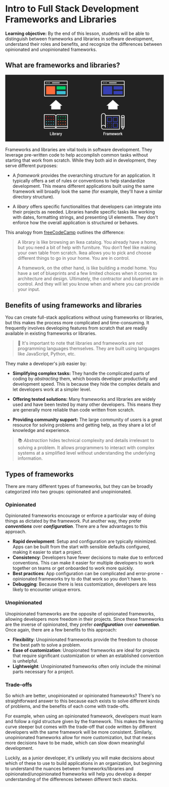 <h1>
  <span class="headline">Intro to Full Stack Development</span>
  <span class="subhead">Frameworks and Libraries</span>
</h1>

**Learning objective:** By the end of this lesson, students will be able to distinguish between frameworks and libraries in software development, understand their roles and benefits, and recognize the differences between opinionated and unopinionated frameworks.

## What are frameworks and libraries?

![A library and a framework paired with their resulting applications](./assets/library-vs-framework.png)

Frameworks and libraries are vital tools in software development. They leverage pre-written code to help accomplish common tasks without starting that work from scratch. While they both aid in development, they serve different purposes:

- A *framework* provides the overarching structure for an application. It typically offers a set of rules or conventions to help standardize development. This means different applications built using the same framework will broadly look the same (for example, they'll have a similar directory structure).

- A *libary* offers specific functionalities that developers can integrate into their projects as needed. Libraries handle specific tasks like working with dates, formatting strings, and presenting UI elements. They don't enforce how the overall application is structured or behaves.

This analogy from [freeCodeCamp](https://www.freecodecamp.org/news/the-difference-between-a-framework-and-a-library-bd133054023f/) outlines the difference:

> A library is like browsing an Ikea catalog. You already have a home, but you need a bit of help with furniture. You don’t feel like making your own table from scratch. Ikea allows you to pick and choose different things to go in your home. You are in control.
>
> A framework, on the other hand, is like building a model home. You have a set of blueprints and a few limited choices when it comes to architecture and design. Ultimately, the contractor and blueprint are in control. And they will let you know when and where you can provide your input.

## Benefits of using frameworks and libraries

You can create full-stack applications without using frameworks or libraries, but this makes the process more complicated and time-consuming. It frequently involves developing features from scratch that are readily available in existing frameworks or libraries.

> 🧠 It's important to note that libraries and frameworks are not programming languages themselves. They are built using languages like JavaScript, Python, etc.

They make a developer's job easier by:

- **Simplifying complex tasks:** They handle the complicated parts of coding by *abstracting* them, which boosts developer productivity and development speed. This is because they hide the complex details and let developers work at a simpler level.

- **Offering tested solutions:** Many frameworks and libraries are widely used and have been tested by many other developers. This means they are generally more reliable than code written from scratch.

- **Providing community support:** The large community of users is a great resource for solving problems and getting help, as they share a lot of knowledge and experience.

> 📚 *Abstraction* hides technical complexity and details irrelevant to solving a problem. It allows programmers to interact with complex systems at a simplified level without understanding the underlying information.

## Types of frameworks

There are many different types of frameworks, but they can be broadly categorized into two groups: opinionated and unopinionated.

### Opinionated

Opinionated frameworks encourage or enforce a particular way of doing things as dictated by the framework. Put another way, they prefer ***conventions*** over ***configuration***. There are a few advantages to this approach.

- **Rapid development**: Setup and configuration are typically minimized. Apps can be built from the start with sensible defaults configured, making it easier to start a project.
- **Consistency**: Developers have fewer decisions to make due to enforced conventions. This can make it easier for multiple developers to work together on teams or get onboarded to work more quickly.
- **Best practices**: App configuration can be complicated and error-prone - opinionated frameworks try to do that work so you don't have to.
- **Debugging**: Because there is less customization, developers are less likely to encounter unique errors.

### Unopinionated

Unopinionated frameworks are the opposite of opinionated frameworks, allowing developers more freedom in their projects. Since these frameworks are the inverse of opinionated, they prefer ***configuration*** over ***convention***. Once again, there are a few benefits to this approach:

- **Flexibility**: Unopinionated frameworks provide the freedom to choose the best path to solve a problem.
- **Ease of customization**: Unopionated frameworks are ideal for projects that require significant customization or when an established convention is unhelpful.
- **Lightweight**: Unopinionated frameworks often only include the minimal parts necessary for a project.

### Trade-offs

So which are better, unopinionated or opinionated frameworks? There's no straightforward answer to this because each exists to solve different kinds of problems, and the benefits of each come with trade-offs.

For example, when using an opinionated framework, developers must learn and follow a rigid structure given by the framework. This makes the learning curve steeper but comes with the trade-off that code written by different developers with the same framework will be more consistent. Similarly, unopinionated frameworks allow for more customization, but that means more decisions have to be made, which can slow down meaningful development.

Luckily, as a junior developer, it's unlikely you will make decisions about which of these to use to build applications in an organization, but beginning to understand the nuances between frameworks/libraries and opinionated/unopinionated frameworks will help you develop a deeper understanding of the differences between different tech stacks.
